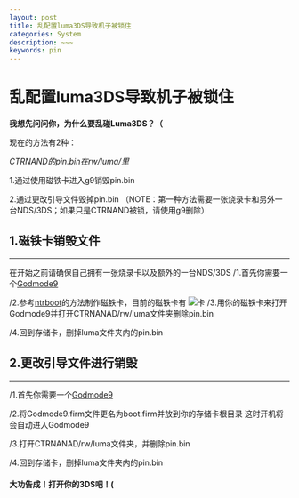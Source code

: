 ```yaml
---
layout: post
title: 乱配置luma3DS导致机子被锁住
categories: System
description: ~~~
keywords: pin
---
```


# 乱配置luma3DS导致机子被锁住


**我想先问问你，为什么要乱碰Luma3DS？（**


现在的方法有2种：

_CTRNAND的pin.bin在rw/luma/里_

1.通过使用磁铁卡进入g9销毁pin.bin

2.通过更改引导文件毁掉pin.bin
（NOTE：第一种方法需要一张烧录卡和另外一台NDS/3DS；如果只是CTRNAND被锁，请使用g9删除）

## 1.磁铁卡销毁文件
---
在开始之前请确保自己拥有一张烧录卡以及额外的一台NDS/3DS
/1.首先你需要一个[Godmode9](https://github.com/d0k3/GodMode9/releases/tag/v1.9.2pre1)

/2.参考[ntrboot](https://stray-soul.com/index.php/ntrboot)的方法制作磁铁卡，目前的磁铁卡有
![卡](https://3ds.hacks.guide/images/screenshots/ntrboot-flashcarts.png)
/3.用你的磁铁卡来打开Godmode9并打开CTRNANAD/rw/luma文件夹删除pin.bin

/4.回到存储卡，删掉luma文件夹内的pin.bin

## 2.更改引导文件进行销毁
---
/1.首先你需要一个[Godmode9](https://github.com/d0k3/GodMode9/releases/tag/v1.9.2pre1)

/2.将Godmode9.firm文件更名为boot.firm并放到你的存储卡根目录
这时开机将会自动进入Godmode9

/3.打开CTRNANAD/rw/luma文件夹，并删除pin.bin

/4.回到存储卡，删掉luma文件夹内的pin.bin

#### 大功告成！打开你的3DS吧！(
